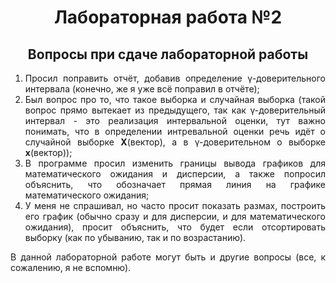 <html>
  <body>
    <h1 align="center">Лабораторная работа №2</h1>
    <h2 align="center">Вопросы при сдаче лабораторной работы</h2>
    <ol>
      <li align="justify">Просил поправить отчёт, добавив определение <span>&#947;</span>-доверительного интервала (конечно, же я уже всё поправил в отчёте);</li>
      <li align="justify">Был вопрос про то, что такое выборка и случайная выборка (такой вопрос прямо вытекает из предыдущего, так как <span>&#947;</span>-доверительный интервал - это реализация интервальной оценки, тут важно понимать, что в определении интревальной оценки речь идёт о случайной выборке <strong>X</strong>(вектор), а в <span>&#947;</span>-доверительном о выборке <strong>x</strong>(вектор));</li>
      <li align="justify">В программе просил изменить границы вывода графиков для математического ожидания и дисперсии, а также попросил объяснить, что обозначает прямая линия на графике математического ожидания;</li>
      <li align="justify">У меня не спрашивал, но часто просит показать размах, построить его график (обычно сразу и для дисперсии, и для математического ожидания), просит объяснить, что будет если отсортировать выборку (как по убыванию, так и по возрастанию).</li>
    </ol>
    <p align="justify">В данной лабораторной работе могут быть и другие вопросы (все, к сожалению, я не вспомню).</p>
  </body>
</html>
